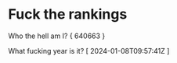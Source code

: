 # Fuck the rankings

Who the hell am I?
{ 640663 }

What fucking year is it?
[ 2024-01-08T09:57:41Z ]
